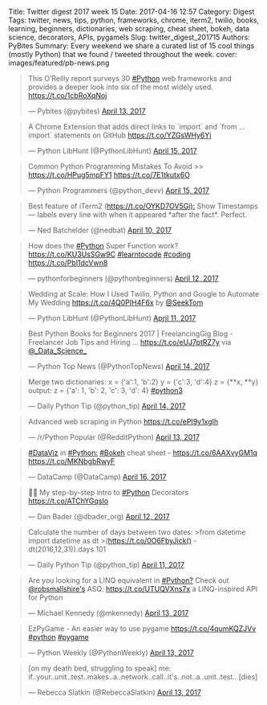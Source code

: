 Title: Twitter digest 2017 week 15
Date: 2017-04-16 12:57
Category: Digest
Tags: twitter, news, tips, python, frameworks, chrome, iterm2, twilio, books, learning, beginners, dictionaries, web scraping, cheat sheet, bokeh, data science, decorators, APIs, pygamels 
Slug: twitter_digest_201715
Authors: PyBites
Summary: Every weekend we share a curated list of 15 cool things (mostly Python) that we found / tweeted throughout the week.
cover: images/featured/pb-news.png

<blockquote class="twitter-tweet"><p>This O’Reilly report surveys 30 <a href="https://twitter.com/search/#Python" target="_blank">#Python</a> web frameworks and provides a deeper look into six of the most widely used. <a href="https://t.co/1cbRoXqNoj" title="https://t.co/1cbRoXqNoj" target="_blank">https://t.co/1cbRoXqNoj</a></p>— Pybites (@pybites) <a href="https://twitter.com/pybites/status/852588935859638276" data-datetime="2017-04-13T18:26:57+00:00">April 13, 2017</a></blockquote>

<blockquote class="twitter-tweet"><p>A Chrome Extension that adds direct links to `import` and `from ... import` statements on GitHub <a href="https://t.co/YZGsWHy6Yj" title="https://t.co/YZGsWHy6Yj" target="_blank">https://t.co/YZGsWHy6Yj</a></p>— Python LibHunt (@PythonLibHunt) <a href="https://twitter.com/PythonLibHunt/status/853097341678608385" data-datetime="2017-04-15T04:07:10+00:00">April 15, 2017</a></blockquote>

<blockquote class="twitter-tweet"><p>Common Python Programming Mistakes To Avoid &gt;&gt; <a href="https://t.co/HPug5mpFY1" title="https://t.co/HPug5mpFY1" target="_blank">https://t.co/HPug5mpFY1</a> <a href="https://t.co/7E1tkutx6O" title="https://t.co/7E1tkutx6O" target="_blank">https://t.co/7E1tkutx6O</a></p>— Python Programmers (@python_devv) <a href="https://twitter.com/python_devv/status/853275822060433409" data-datetime="2017-04-15T15:56:23+00:00">April 15, 2017</a></blockquote>

<blockquote class="twitter-tweet"><p>Best feature of iTerm2 (<a href="https://t.co/OYKD7OV5Gi):" title="https://t.co/OYKD7OV5Gi):" target="_blank">https://t.co/OYKD7OV5Gi):</a> Show Timestamps — labels every line with when it appeared *after the fact*. Perfect.</p>— Ned Batchelder (@nedbat) <a href="https://twitter.com/nedbat/status/851493125394747392" data-datetime="2017-04-10T17:52:35+00:00">April 10, 2017</a></blockquote>

<blockquote class="twitter-tweet"><p>How does the <a href="https://twitter.com/search/#Python" target="_blank">#Python</a> Super Function work? <a href="https://t.co/KU3UsSGw9C" title="https://t.co/KU3UsSGw9C" target="_blank">https://t.co/KU3UsSGw9C</a> <a href="https://twitter.com/search/#learntocode" target="_blank">#learntocode</a> <a href="https://twitter.com/search/#coding" target="_blank">#coding</a> <a href="https://t.co/Pbl1dcVwn8" title="https://t.co/Pbl1dcVwn8" target="_blank">https://t.co/Pbl1dcVwn8</a></p>— pythonforbeginners (@pythonbeginners) <a href="https://twitter.com/pythonbeginners/status/852160277969866752" data-datetime="2017-04-12T14:03:37+00:00">April 12, 2017</a></blockquote>

<blockquote class="twitter-tweet"><p>Wedding at Scale: How I Used Twilio, Python and Google to Automate My Wedding <a href="https://t.co/4Q0PIH4F6x" title="https://t.co/4Q0PIH4F6x" target="_blank">https://t.co/4Q0PIH4F6x</a> by <a href="https://twitter.com/@SeekTom" target="_blank">@SeekTom</a></p>— Python LibHunt (@PythonLibHunt) <a href="https://twitter.com/PythonLibHunt/status/851859173646024705" data-datetime="2017-04-11T18:07:08+00:00">April 11, 2017</a></blockquote>

<blockquote class="twitter-tweet"><p>Best Python Books for Beginners 2017 | FreelancingGig Blog - Freelancer Job Tips and Hiring ... <a href="https://t.co/eUJ7ptRZ7y" title="https://t.co/eUJ7ptRZ7y" target="_blank">https://t.co/eUJ7ptRZ7y</a> via <a href="https://twitter.com/@_Data_Science_" target="_blank">@_Data_Science_</a></p>— Python Top News (@PythonTopNews) <a href="https://twitter.com/PythonTopNews/status/852980450654134272" data-datetime="2017-04-14T20:22:41+00:00">April 14, 2017</a></blockquote>

<blockquote class="twitter-tweet"><p>Merge two dictionaries: x = {'a':1, 'b':2} y = {'c':3, 'd':4} z = {**x, **y} output: z = {'a': 1, 'b': 2, 'c': 3, 'd': 4} <a href="https://twitter.com/search/#python3" target="_blank">#python3</a></p>— Daily Python Tip (@python_tip) <a href="https://twitter.com/python_tip/status/852828279019057152" data-datetime="2017-04-14T10:18:01+00:00">April 14, 2017</a></blockquote>

<blockquote class="twitter-tweet"><p>Advanced web scraping in Python <a href="https://t.co/ePI9y1xgIh" title="https://t.co/ePI9y1xgIh" target="_blank">https://t.co/ePI9y1xgIh</a></p>— /r/Python Popular (@RedditPython) <a href="https://twitter.com/RedditPython/status/852416072666009600" data-datetime="2017-04-13T07:00:03+00:00">April 13, 2017</a></blockquote>

<blockquote class="twitter-tweet"><p><a href="https://twitter.com/search/#DataViz" target="_blank">#DataViz</a> in <a href="https://twitter.com/search/#Python:" target="_blank">#Python:</a> <a href="https://twitter.com/search/#Bokeh" target="_blank">#Bokeh</a> cheat sheet - <a href="https://t.co/6AAXvyGM1q" title="https://t.co/6AAXvyGM1q" target="_blank">https://t.co/6AAXvyGM1q</a> <a href="https://t.co/MKNbgbRwyF" title="https://t.co/MKNbgbRwyF" target="_blank">https://t.co/MKNbgbRwyF</a></p>— DataCamp (@DataCamp) <a href="https://twitter.com/DataCamp/status/853518411044982785" data-datetime="2017-04-16T08:00:21+00:00">April 16, 2017</a></blockquote>

<blockquote class="twitter-tweet"><p>📰🐍 My step-by-step intro to <a href="https://twitter.com/search/#Python" target="_blank">#Python</a> Decorators <a href="https://t.co/ATChYGqsIo" title="https://t.co/ATChYGqsIo" target="_blank">https://t.co/ATChYGqsIo</a></p>— Dan Bader (@dbader_org) <a href="https://twitter.com/dbader_org/status/851990002510778368" data-datetime="2017-04-12T02:47:00+00:00">April 12, 2017</a></blockquote>

<blockquote class="twitter-tweet"><p>Calculate the number of days between two dates: &gt;from datetime import datetime as dt &gt;(<a href="https://t.co/0O6FbyJick()" title="https://t.co/0O6FbyJick()" target="_blank">https://t.co/0O6FbyJick()</a> - dt(2016,12,31)).days 101</p>— Daily Python Tip (@python_tip) <a href="https://twitter.com/python_tip/status/851781899387379713" data-datetime="2017-04-11T13:00:04+00:00">April 11, 2017</a></blockquote>

<blockquote class="twitter-tweet"><p>Are you looking for a LINQ equivalent in <a href="https://twitter.com/search/#Python?" target="_blank">#Python?</a> Check out <a href="https://twitter.com/@robsmallshire's" target="_blank">@robsmallshire's</a> ASQ: <a href="https://t.co/UTUQVXns7x" title="https://t.co/UTUQVXns7x" target="_blank">https://t.co/UTUQVXns7x</a> a LINQ-inspired API for Python</p>— Michael Kennedy (@mkennedy) <a href="https://twitter.com/mkennedy/status/852535204686176256" data-datetime="2017-04-13T14:53:26+00:00">April 13, 2017</a></blockquote>

<blockquote class="twitter-tweet"><p>EzPyGame - An easier way to use pygame <a href="https://t.co/4qumKQZJVv" title="https://t.co/4qumKQZJVv" target="_blank">https://t.co/4qumKQZJVv</a> <a href="https://twitter.com/search/#python" target="_blank">#python</a> <a href="https://twitter.com/search/#pygame" target="_blank">#pygame</a></p>— Python Weekly (@PythonWeekly) <a href="https://twitter.com/PythonWeekly/status/852552328251047941" data-datetime="2017-04-13T16:01:29+00:00">April 13, 2017</a></blockquote>

<blockquote class="twitter-tweet"><p>[on my death bed, struggling to speak] me: if..your..unit..test..makes..a..network..call..it's..not..a..unit..test.. [dies]</p>— Rebecca Slatkin (@RebeccaSlatkin) <a href="https://twitter.com/RebeccaSlatkin/status/852627030092939274" data-datetime="2017-04-13T20:58:19+00:00">April 13, 2017</a></blockquote>